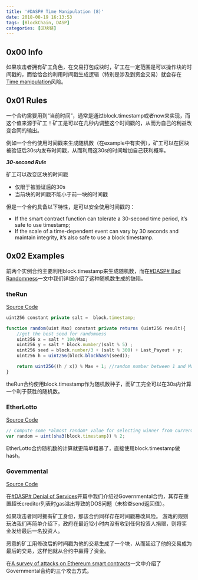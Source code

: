 ```yaml
---
title: '#DASP# Time Manipulation (8)'
date: 2018-08-19 16:13:53
tags: [BlockChain, DASP]
categories: [区块链]
---
```


## 0x00 Info

如果攻击者拥有矿工角色，在交易打包成块时，矿工在一定范围是可以操作块的时间戳的，而恰恰合约利用时间戳生成逻辑（特别是涉及到资金交易）就会存在[Time manipulation](https://www.dasp.co/#item-8)风险。

<!-- more -->

## 0x01 Rules

一个合约需要用到“当前时间”，通常是通过block.timestamp或者now来实现，而这个值来源于矿工！矿工是可以在几秒内调整这个时间戳的，从而为自己的利益改变合同的输出。

例如一个合约使用时间戳来生成随机数（在example中有实例），矿工可以在区块被验证后30s内发布时间戳，从而利用这30s的时间增加自己获利概率。

***30-second Rule***

矿工可以改变区块的时间戳
* 仅限于被验证后的30s
* 当前块的时间戳不能小于前一块的时间戳

但是一个合约具备以下特性，是可以安全使用时间戳的：
* If the smart contract function can tolerate a 30-second time period, it’s safe to use timestamp;
* If the scale of a time-dependent event can vary by 30 seconds and maintain integrity, it’s also safe to use a block timestamp.

## 0x02 Examples

前两个实例合约主要利用block.timestamp来生成随机数，而在[#DASP# Bad Randomness](https://houugen.fun/2018/08/09/DASP-Bad-Randomness-6/#more)一文中我们详细介绍了这种随机数生成的缺陷。

### theRun

[Source Code](https://etherscan.io/address/0xcac337492149bdb66b088bf5914bedfbf78ccc18#code)

```js
uint256 constant private salt =  block.timestamp;

function random(uint Max) constant private returns (uint256 result){
    //get the best seed for randomness
    uint256 x = salt * 100/Max;
    uint256 y = salt * block.number/(salt % 5) ;
    uint256 seed = block.number/3 + (salt % 300) + Last_Payout + y; 
    uint256 h = uint256(block.blockhash(seed)); 

    return uint256((h / x)) % Max + 1; //random number between 1 and Max
}
```
theRun合约使用block.timestamp作为随机数种子，而矿工完全可以在30s内计算一个利于获胜的随机数。

### EtherLotto

[Source Code](https://etherscan.io/address/0xa11e4ed59dc94e69612f3111942626ed513cb172#code)

```js
// Compute some *almost random* value for selecting winner from current transaction.
var random = uint(sha3(block.timestamp)) % 2;
```
EtherLotto合约随机数的计算就更简单粗暴了，直接使用block.timestamp做hash。

### Governmental

[Source Code](https://etherscan.io/address/0xf45717552f12ef7cb65e95476f217ea008167ae3#code)

在[#DASP# Denial of Services](https://houugen.fun/2018/08/09/DASP-Denial-of-Services-6/)开篇中我们介绍过Governmental合约，其存在重置超长creditor列表时gas溢出导致的DOS问题（未检查send返回值）。

如果攻击者同时拥有矿工身份，那该合约同样存在时间戳篡改风险。
游戏的规则玩法我们再简单介绍下，政府在最近12小时内没有收到任何投资人捐赠，则将奖金发给最后一名投资人。

恶意的矿工用修改后的时间戳为他的交易生成了一个块，从而延迟了他的交易成为最后的交易，这样他就从合约中赢得了资金。

在[A survey of attacks on Ethereum smart contracts](https://eprint.iacr.org/2016/1007.pdf)一文中介绍了Governmental合约的三个攻击方式。
